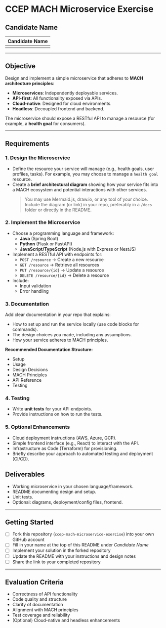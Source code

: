 # CCEP MACH Microservice Exercise



## Candidate Name

| Candidate Name |
|:--------------:|
|                |

---


## Objective
Design and implement a simple microservice that adheres to **MACH architecture principles**:
- **Microservices**: Independently deployable services.
- **API-first**: All functionality exposed via APIs.
- **Cloud-native**: Designed for cloud environments.
- **Headless**: Decoupled frontend and backend.

The microservice should expose a RESTful API to manage a resource (for example, a **health goal** for consumers).

---

## Requirements


### 1. Design the Microservice
- Define the resource your service will manage (e.g., health goals, user profiles, tasks). For example, you may choose to manage a `health goal` resource.
- Create a **brief architectural diagram** showing how your service fits into a MACH ecosystem and potential interactions with other services.  
  > You may use Mermaid.js, draw.io, or any tool of your choice. Include the diagram (or link) in your repo, preferably in a `/docs` folder or directly in the README.


### 2. Implement the Microservice
- Choose a programming language and framework:
  - **Java** (Spring Boot)
  - **Python** (Flask or FastAPI)
  - **JavaScript/TypeScript** (Node.js with Express or NestJS)
- Implement a RESTful API with endpoints for:
  - `POST /resource` → Create a new resource
  - `GET /resource` → Retrieve all resources
  - `PUT /resource/{id}` → Update a resource
  - `DELETE /resource/{id}` → Delete a resource
- Include:
  - Input validation
  - Error handling


### 3. Documentation
Add clear documentation in your repo that explains:
- How to set up and run the service locally (use code blocks for commands).
- The design choices you made, including any assumptions.
- How your service adheres to MACH principles.

**Recommended Documentation Structure:**
- Setup
- Usage
- Design Decisions
- MACH Principles
- API Reference
- Testing


### 4. Testing
- Write **unit tests** for your API endpoints.  
- Provide instructions on how to run the tests.  


### 5. Optional Enhancements 
- Cloud deployment instructions (AWS, Azure, GCP).  
- Simple frontend interface (e.g., React) to interact with the API. 
- Infrastructure as Code (Terraform) for provisioning.
- Briefly describe your approach to automated testing and deployment (CI/CD).


## Deliverables
- Working microservice in your chosen language/framework.  
- README documenting design and setup.  
- Unit tests.  
- Optional: diagrams, deployment/config files, frontend.  

---


## Getting Started
- [ ] Fork this repository (`ccep-mach-microservice-exercise`) into your own GitHub account
- [ ] Fill in your name at the top of this README under *Candidate Name*
- [ ] Implement your solution in the forked repository
- [ ] Update the README with your instructions and design notes
- [ ] Share the link to your completed repository

---


## Evaluation Criteria
- Correctness of API functionality
- Code quality and structure
- Clarity of documentation
- Alignment with MACH principles
- Test coverage and reliability
- (Optional) Cloud-native and headless enhancements
